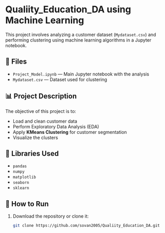 # Qualiity_Education_DA using Machine Learning

This project involves analyzing a customer dataset (`Mydataset.csv`) and performing clustering using machine learning algorithms in a Jupyter notebook.

## 📁 Files
- `Project_Model.ipynb` — Main Jupyter notebook with the analysis
- `Mydataset.csv` — Dataset used for clustering

## 📊 Project Description

The objective of this project is to:
- Load and clean customer data
- Perform Exploratory Data Analysis (EDA)
- Apply **KMeans Clustering** for customer segmentation
- Visualize the clusters

## 🧠 Libraries Used
- `pandas`
- `numpy`
- `matplotlib`
- `seaborn`
- `sklearn`

## 🚀 How to Run
1. Download the repository or clone it:
   ```bash
   git clone https://github.com/sovan2005/Qualiity_Education_DA.git

